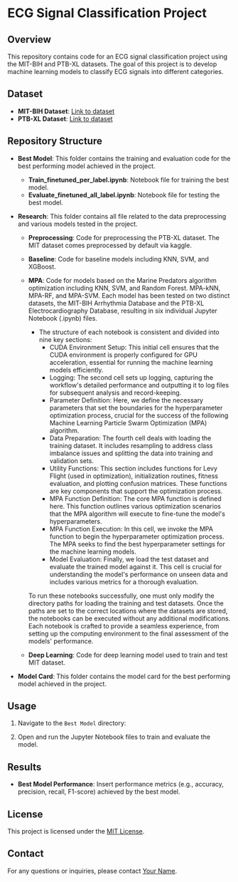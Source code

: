 # ECG Signal Classification Project

## Overview
This repository contains code for an ECG signal classification project using the MIT-BIH and PTB-XL datasets. The goal of this project is to develop machine learning models to classify ECG signals into different categories.

## Dataset
- **MIT-BIH Dataset**: [Link to dataset](https://www.kaggle.com/datasets/shayanfazeli/heartbeat)
- **PTB-XL Dataset**: [Link to dataset](https://physionet.org/content/ptb-xl/1.0.3)

## Repository Structure
- **Best Model**: This folder contains the training and evaluation code for the best performing model achieved in the project.
  - **Train_finetuned_per_label.ipynb**: Notebook file for training the best model.
  - **Evaluate_finetuned_all_label.ipynb**: Notebook file for testing the best model.
  
- **Research**: This folder contains all file related to the data preprocessing and various models tested in the project.
  - **Preprocessing**: Code for preprocessing the PTB-XL dataset. The MIT dataset comes preprocessed by default via kaggle.
  - **Baseline**: Code for baseline models including KNN, SVM, and XGBoost.
  - **MPA**: Code for models based on the Marine Predators algorithm optimization including KNN, SVM, and Random Forest. MPA-kNN, MPA-RF, and MPA-SVM. Each model has                been tested on two distinct datasets, the MIT-BIH Arrhythmia Database and the PTB-XL Electrocardiography Database, resulting in six individual Jupyter                  Notebook (.ipynb) files.

    - The structure of each notebook is consistent and divided into nine key sections:
      * CUDA Environment Setup: This initial cell ensures that the CUDA environment is properly configured for GPU acceleration, essential for running the                      machine learning models efficiently.
      * Logging: The second cell sets up logging, capturing the workflow's detailed performance and outputting it to log files for subsequent analysis and                               record-keeping.
      * Parameter Definition: Here, we define the necessary parameters that set the boundaries for the hyperparameter optimization process, crucial for the                     success of the following Machine Learning Particle Swarm Optimization (MPA) algorithm.
      * Data Preparation: The fourth cell deals with loading the training dataset. It includes resampling to address class imbalance issues and splitting the                   data into training and validation sets.
      * Utility Functions: This section includes functions for Levy Flight (used in optimization), initialization routines, fitness evaluation, and plotting                    confusion matrices. These functions are key components that support the optimization process.
      * MPA Function Definition: The core MPA function is defined here. This function outlines various optimization scenarios that the MPA algorithm will                       execute to fine-tune the model's hyperparameters.
      * MPA Function Execution: In this cell, we invoke the MPA function to begin the hyperparameter optimization process. The MPA seeks to find the best                       hyperparameter settings for the machine learning models.
      * Model Evaluation: Finally, we load the test dataset and evaluate the trained model against it. This cell is crucial for understanding the model's                       performance on unseen data and includes various metrics for a thorough evaluation.

    To run these notebooks successfully, one must only modify the directory paths for loading the training and test datasets. Once the paths are set to the                 correct locations where the datasets are stored, the notebooks can be executed without any additional modifications.
              Each notebook is crafted to provide a seamless experience, from setting up the computing environment to the final assessment of the models' performance.
  - **Deep Learning**: Code for deep learning model used to train and test MIT dataset.

- **Model Card**: This folder contains the model card for the best performing model achieved in the project.  

## Usage
1. Navigate to the `Best Model` directory:

2. Open and run the Jupyter Notebook files to train and evaluate the model.

## Results
- **Best Model Performance**: Insert performance metrics (e.g., accuracy, precision, recall, F1-score) achieved by the best model.

## License
This project is licensed under the [MIT License](LICENSE).

## Contact
For any questions or inquiries, please contact [Your Name](mailto:your_email@example.com).
